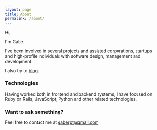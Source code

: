 ```yaml
---
layout: page
title: About
permalink: /about/
---
```

Hi,

I'm Gabe.

I've been involved in several projects and assisted corporations, startups and high-profile individuals with software design, management and development.

I also try to [blog](http://gaapt.github.io/).


### Technologies
Having worked both in frontend and backend systems, I have focused on Ruby on Rails, JavaScript, Python and other related technologies.


### Want to ask something?
Feel free to contact me at [gaberpt@gmail.com](mailto:gaberpt@gmail.com)
